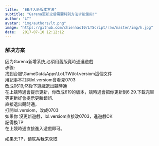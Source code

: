 ```yaml
---
title:  "EB注入新版本方法"
subtitle: "Garena更新之后需要特别方法才能使用!"
author: "LT"
avatar: "img/authors/lt.png"
image: "https://github.com/chienhao10/LTScript/raw/master/img/h.jpg"
date:   2017-07-10 12:12:12
---
```


### 解决方案
因为Garena新增系统,必須用舊版竟時通進遊戲  
步骤:  
找到台服\GameData\Apps\LoLTW\lol.versiom這個文件  
用記事本打開lol.versiom會看見0703  
改成0619,然後下遊戲退出競時通  
在上競時通會提示更新，你改成619的版本，競時通會把你更新到6.29.下載完畢等更新好會提示更新錯誤.  
直接退出競時通，  
打開lol.versiom，改成0703  
如果你 沒更新遊戲，lol.versiom直接改0703，進遊戲OK  
記得換TP  
在上競時通直接進入遊戲即可。  

如果无TP，请联系我来获取
